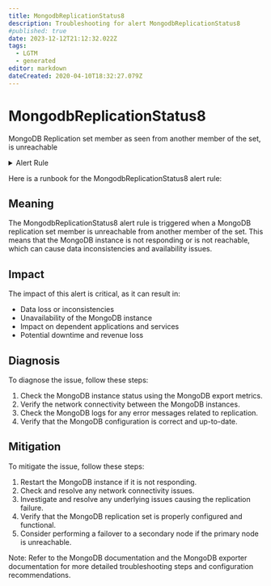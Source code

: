 ```yaml
---
title: MongodbReplicationStatus8
description: Troubleshooting for alert MongodbReplicationStatus8
#published: true
date: 2023-12-12T21:12:32.022Z
tags: 
  - LGTM
  - generated
editor: markdown
dateCreated: 2020-04-10T18:32:27.079Z
---
```


# MongodbReplicationStatus8

MongoDB Replication set member as seen from another member of the set, is unreachable

<details>
  <summary>Alert Rule</summary>

{{% rule "mongodb/dcu-mongodb-exporter.yml" "MongodbReplicationStatus8" %}}

{{% comment %}}

```yaml
alert: MongodbReplicationStatus8
expr: mongodb_replset_member_state == 8
for: 0m
labels:
    severity: critical
annotations:
    summary: MongoDB replication Status 8 (instance {{ $labels.instance }})
    description: |-
        MongoDB Replication set member as seen from another member of the set, is unreachable
          VALUE = {{ $value }}
          LABELS = {{ $labels }}
    runbook: https://github.com/srerun/prometheus-alerts/blob/main/content/runbooks/dcu-mongodb-exporter/MongodbReplicationStatus8.md

```

{{% /comment %}}

</details>


Here is a runbook for the MongodbReplicationStatus8 alert rule:

## Meaning

The MongodbReplicationStatus8 alert rule is triggered when a MongoDB replication set member is unreachable from another member of the set. This means that the MongoDB instance is not responding or is not reachable, which can cause data inconsistencies and availability issues.

## Impact

The impact of this alert is critical, as it can result in:

* Data loss or inconsistencies
* Unavailability of the MongoDB instance
* Impact on dependent applications and services
* Potential downtime and revenue loss

## Diagnosis

To diagnose the issue, follow these steps:

1. Check the MongoDB instance status using the MongoDB export metrics.
2. Verify the network connectivity between the MongoDB instances.
3. Check the MongoDB logs for any error messages related to replication.
4. Verify that the MongoDB configuration is correct and up-to-date.

## Mitigation

To mitigate the issue, follow these steps:

1. Restart the MongoDB instance if it is not responding.
2. Check and resolve any network connectivity issues.
3. Investigate and resolve any underlying issues causing the replication failure.
4. Verify that the MongoDB replication set is properly configured and functional.
5. Consider performing a failover to a secondary node if the primary node is unreachable.

Note: Refer to the MongoDB documentation and the MongoDB exporter documentation for more detailed troubleshooting steps and configuration recommendations.